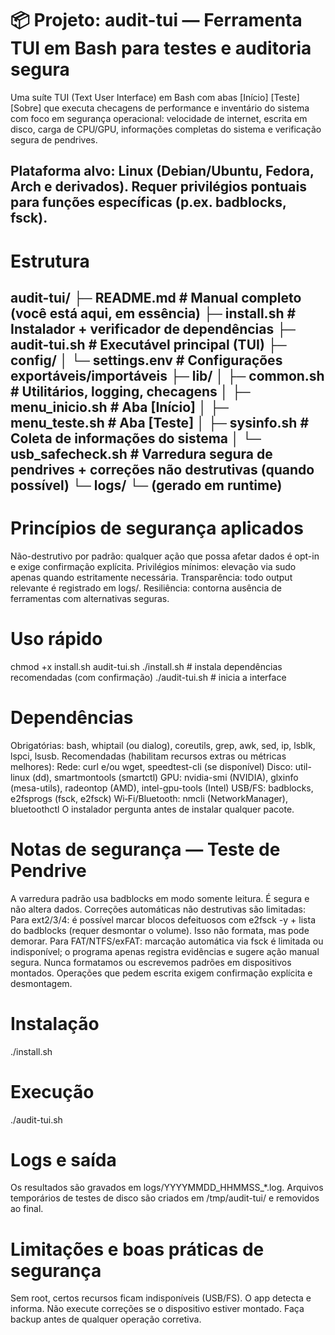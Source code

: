 # 📦 Projeto: audit-tui — Ferramenta TUI em Bash para testes e auditoria segura

Uma suíte TUI (Text User Interface) em Bash com abas [Início] [Teste] [Sobre] que executa checagens de performance e inventário do sistema com foco em segurança operacional: velocidade de internet, escrita em disco, carga de CPU/GPU, informações completas do sistema e verificação segura de pendrives.

Plataforma alvo: Linux (Debian/Ubuntu, Fedora, Arch e derivados). Requer privilégios pontuais para funções específicas (p.ex. badblocks, fsck).
--------------------------------------------------------

# Estrutura
audit-tui/
├─ README.md # Manual completo (você está aqui, em essência)
├─ install.sh # Instalador + verificador de dependências
├─ audit-tui.sh # Executável principal (TUI)
├─ config/
│ └─ settings.env # Configurações exportáveis/importáveis
├─ lib/
│ ├─ common.sh # Utilitários, logging, checagens
│ ├─ menu_inicio.sh # Aba [Início]
│ ├─ menu_teste.sh # Aba [Teste]
│ ├─ sysinfo.sh # Coleta de informações do sistema
│ └─ usb_safecheck.sh # Varredura segura de pendrives + correções não destrutivas (quando possível)
└─ logs/
└─ (gerado em runtime)
-------------------------------------------------------

# Princípios de segurança aplicados
Não-destrutivo por padrão: qualquer ação que possa afetar dados é opt-in e exige confirmação explícita.
Privilégios mínimos: elevação via sudo apenas quando estritamente necessária.
Transparência: todo output relevante é registrado em logs/.
Resiliência: contorna ausência de ferramentas com alternativas seguras.

# Uso rápido
chmod +x install.sh audit-tui.sh
./install.sh # instala dependências recomendadas (com confirmação)
./audit-tui.sh # inicia a interface


# Dependências
Obrigatórias: bash, whiptail (ou dialog), coreutils, grep, awk, sed, ip, lsblk, lspci, lsusb.
Recomendadas (habilitam recursos extras ou métricas melhores):
Rede: curl e/ou wget, speedtest-cli (se disponível)
Disco: util-linux (dd), smartmontools (smartctl)
GPU: nvidia-smi (NVIDIA), glxinfo (mesa-utils), radeontop (AMD), intel-gpu-tools (Intel)
USB/FS: badblocks, e2fsprogs (fsck, e2fsck)
Wi‑Fi/Bluetooth: nmcli (NetworkManager), bluetoothctl
O instalador pergunta antes de instalar qualquer pacote.


# Notas de segurança — Teste de Pendrive
A varredura padrão usa badblocks em modo somente leitura. É segura e não altera dados.
Correções automáticas não destrutivas são limitadas:
Para ext2/3/4: é possível marcar blocos defeituosos com e2fsck -y + lista do badblocks (requer desmontar o volume). Isso não formata, mas pode demorar.
Para FAT/NTFS/exFAT: marcação automática via fsck é limitada ou indisponível; o programa apenas registra evidências e sugere ação manual segura.
Nunca formatamos ou escrevemos padrões em dispositivos montados. Operações que pedem escrita exigem confirmação explícita e desmontagem.

# Instalação
./install.sh

# Execução
./audit-tui.sh


# Logs e saída
Os resultados são gravados em logs/YYYYMMDD_HHMMSS_*.log.
Arquivos temporários de testes de disco são criados em /tmp/audit-tui/ e removidos ao final.


# Limitações e boas práticas de segurança
Sem root, certos recursos ficam indisponíveis (USB/FS). O app detecta e informa.
Não execute correções se o dispositivo estiver montado.
Faça backup antes de qualquer operação corretiva.
